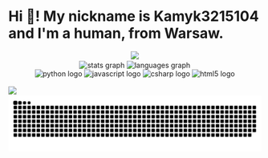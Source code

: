 <h1 align="left">Hi 👋! My nickname is Kamyk3215104 and I'm a human, from Warsaw.</h1>

<div align="center">
  <img src="https://profile-counter.glitch.me/Kamyk3215104/count.svg?"  />
</div>

<div align="center">
  <img src="https://github-readme-stats.vercel.app/api?username=Kamyk3215104&hide_title=false&hide_rank=false&show_icons=true&include_all_commits=true&count_private=true&disable_animations=false&theme=dracula&locale=en&hide_border=false" height="150" alt="stats graph"  />
  <img src="https://github-readme-stats.vercel.app/api/top-langs?username=Kamyk3215104&locale=en&hide_title=false&layout=compact&card_width=320&langs_count=5&theme=dracula&hide_border=false" height="150" alt="languages graph"  />
</div>

<div align="left">
</div>

<div align="center">
  <img src="https://cdn.jsdelivr.net/gh/devicons/devicon/icons/python/python-original.svg" height="30" width="42" alt="python logo"  />
  <img src="https://cdn.jsdelivr.net/gh/devicons/devicon/icons/javascript/javascript-original.svg" height="30" width="42" alt="javascript logo"  />
  <img src="https://cdn.jsdelivr.net/gh/devicons/devicon/icons/csharp/csharp-original.svg" height="30" width="42" alt="csharp logo"  />
<img src="https://cdn.discordapp.com/attachments/1112807909483610133/1112821174917943406/2503px-Blender_logo_no_text.png" width="42" alt="html5 logo"  />
</div>

<br clear="both">
<img src="https://profile-counter.glitch.me/Kamyk3215104/count.svg?%22/%3E

###
<br clear="both">
<img src="https://raw.githubusercontent.com/platane/snk/output/github-contribution-grid-snake.svg" alt="Snake animation" />


###
